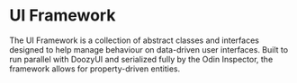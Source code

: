 # UI Framework

The UI Framework is a collection of abstract classes and interfaces designed to help manage behaviour on data-driven user interfaces. Built to run parallel with DoozyUI and serialized fully by the Odin Inspector, the framework allows for property-driven entities.
